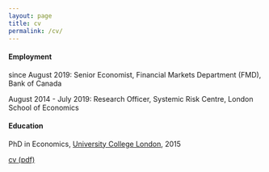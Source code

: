 ```yaml
---
layout: page
title: cv
permalink: /cv/
---
```


#### Employment
since August 2019: Senior Economist, Financial Markets Department (FMD), Bank of Canada

August 2014 - July 2019: Research Officer, Systemic Risk Centre, London School of Economics

#### Education
PhD in Economics, [University College London](https://www.ucl.ac.uk/economics/), 2015

[cv (pdf)](https://authe.github.io/assets/CV_Uthemann.pdf)
